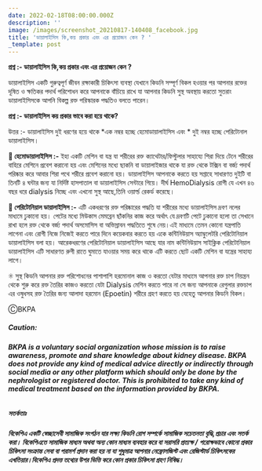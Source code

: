 ```yaml
---
date: 2022-02-18T08:00:00.000Z
description: ''
image: /images/screenshot_20210817-140408_facebook.jpg
title: 'ডায়ালাইসিস কি,কয় প্রকার এবং এর প্রয়োজন কেন ? '
_template: post
---
```



**প্রশ্ন :- ডায়ালাইসিস কি,কয় প্রকার এবং এর প্রয়োজন কেন ?**

ডায়ালাইসিস একটি গুরুত্বপূর্ণ জীবন রক্ষাকারী চিকিৎসা ব্যবস্থা যেখানে কিডনি সম্পূর্ণ বিকল হওয়ার পর আপনার রক্তের দূষিত ও ক্ষতিকর পদার্থ পরিশোধন করে আপনাকে বাঁচিয়ে রাখে যা আপনার কিডনি সুস্থ অবস্থায় করতো সুতরাং ডায়ালাইসিসকে আপনি বিকল্প রক্ত পরিস্কারক পদ্ধতিও বলতে পারেন।

**প্রশ্ন :- ডায়ালাইসিস কয় প্রকার ভাবে করা হয়ে থাকে?**

উত্তর :- ডায়ালাইসিস দুই ধরণের হয়ে থাকে *এক নম্বর হচ্ছে হেমোডায়ালাইসিস এবং * দুই নম্বর হচ্ছে পেরিটোনাল ডায়ালাইসিস।

**🌼 হেমোডায়ালাইসিস :-** ইহা একটি মেশিন বা যন্ত্র যা শরীরের রক্ত ক্যাথেটার/ফিস্টুলার সাহায্যে শিরা দিয়ে টেনে শরীরের বাহিরে মেশিনে প্রবেশ করানো হয় এবং মেশিনের মধ্যে ছাকনি বা ডায়ালাইজার থাকে যা রক্ত থেকে টক্সিন বা বর্জ্য পদার্থ পরিষ্কার করে আবার শিরা পথে শরীরে প্রবেশ করানো হয়। ডায়ালাইসিস আপনাকে করতে হয় সপ্তাহে সাধারণত দুইটি বা তিনটি ৪ ঘন্টার জন্য যা নির্দিষ্ট হাসপাতাল বা ডায়ালাইসিস সেন্টারে গিয়ে। দীর্ঘ HemoDialysis রোগী যে এখন ৪৬ বছর ধরে dialysis নিচ্ছে এবং এখনো সুস্থ আছে,তিনি ওয়ার্ল্ড রেকর্ড করেছে।

**🌼 পেরিটোনিয়াল ডায়ালাইসিস :-** এটি একধরণের রক্ত পরিষ্কারের পদ্ধতি যা শরীরের মধ্যে ডায়ালাইসিস দ্রবণ নলের মাধ্যমে ঢুকানো হয়। পেটের মধ্যে মিউকাস মেমব্রেন ছাঁকনির কাজ করে অর্থাৎ যে দ্রবণটি পেটে ঢুকানো হলো তা সেখানে রাখা হলে রক্ত থেকে বর্জ্য পদার্থ অসমোসিস বা অভিস্রাবন পদ্ধতিতে শুষে নেয়।এই মাধ্যমে তেমন কোনো যন্ত্রপাতি লাগেনা এবং রোগী নিজে নিজেই করতে পারে দিনে কয়েকবার করতে হয় একে কন্টিনিউয়াস অ্যাম্বুলেটরি পেরিটোনিয়াল ডায়ালাইসিস বলা হয়। আরেকধরণের পেরিটোনিয়াল ডায়ালাইসিস আছে যার নাম কন্টিনিউয়াস সাইক্লিক পেরিটোনিয়াল ডায়ালাইসিস এটি সাধারণত রুগী রাতে ঘুমাতে যাওয়ার সময় করে থাকে এটি করতে ছোট একটি মেশিন বা যন্ত্রের সাহায্য লাগে।

✳ সুস্থ কিডনি আপনার রক্ত পরিশোধনের পাশাপাশি হরমোনাল কাজ ও করতো যেটার মাধ্যমে আপনার রক্ত চাপ নিয়ন্ত্রন থেকে শুরু করে রক্ত তৈরির কাজও করতো যেটা Dialysis মেশিন করতে পারে না সে জন্য আপনাকে রেগুলার রক্তচাপ এর ওষুধসহ রক্ত তৈরির জন্য আলাদা হরমোন (Epoetin) শরীরে গ্রহণ করতে হয় যেহেতু আপনার কিডনি বিকল।

ⒸBKPA

##### **Caution:**

###### **BKPA is a voluntary social organization whose mission is to raise awareness, promote and share knowledge about kidney disease. BKPA does not provide any kind of medical advice directly or indirectly through social media or any other platform which should only be done by the nephrologist or registered doctor. This is prohibited to take any kind of medical treatment based on the information provided by BKPA.**

##### **সতর্কতাঃ**

###### **বিকেপিএ একটি স্বেচ্ছাসেবী সামাজিক সংগঠন যার লক্ষ্য কিডনি রোগ সম্পর্কে সামাজিক সচেতনতা বৃদ্ধি,প্রচার এবং সতর্ক করা। বিকেপিএতে সামাজিক মাধ্যম অথবা অন্য কোন মাধ্যম ব্যবহার করে বা সরাসরি প্রত্যক্ষ / পরোক্ষভাবে কোনো প্রকার চিকিৎসা সংক্রান্ত সেবা বা পরামর্শ প্রদান করা হয় না যা শুধুমাত্র আপনার নেফ্রোলজিস্ট এবং রেজিস্টার্ড চিকিৎসকের এখতিয়ার।বিকেপিএ প্রদত্ত তথ্যের উপর ভিত্তি করে কোন প্রকার চিকিৎসা গ্রহণ নিষিদ্ধ।**
